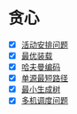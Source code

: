 # 贪心

- [x] [活动安排问题](1/)
- [x] [最优装载](2/)
- [x] [哈夫曼编码](3/)
- [x] [单源最短路径](4/)
- [x] [最小生成树](5/)
- [x] [多机调度问题](6/)